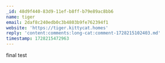 ```yaml
---
_id: 48d9f440-83d9-11ef-b8ff-b79e89ac8bb6
name: tiger
email: 2daf8c240edb0c3b4803b9fe762394f1
website: 'https://tiger.kittycat.homes'
reply: 'content:comments:long-cat:comment-1728215102403.md'
timestamp: 1728215472963
---
```

final test

